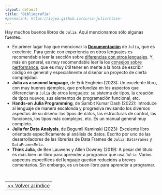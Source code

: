 ```yaml
---
layout: default
title: "Bibliografía"
#permalink: https://iojea.github.io/curso-julia/clase-
---
```


Hay muchos buenos libros de `Julia`. Aquí mencionamos sólo algunas fuentes.

+ En primer lugar hay que mencionar la [**Documentación**](https://docs.julialang.org/en/v1/) de `Julia`, que es excelente. Para gente con experiencia en otros lenguajes es recomendable leer la sección sobre [diferencias con otros lenguajes](https://docs.julialang.org/en/v1/manual/noteworthy-differences/). Y, más en general, es muy recomendable leer la los [consejos sobre performance](https://docs.julialang.org/en/v1/manual/performance-tips/), que es muy útil tener en mente a la hora de escribir código en general y especialmente al diseñar un proyecto de cierta complejidad. 
+ **Julia as a second language**, de Erik Engheim (2023): Un excelente libro, con muy buenos ejemplos, que profundiza en los aspectos que diferencian a `Julia` de otros lenguajes: su sistema de tipos, la creación de tipos nuevos, sus elementos de programación funcional, etc. 
+ **Hands-on Julia Programming**, de Sambit Kumar Dash (2022): Introduce al lenguaje de manera escalonda y progresiva revisando los diversos aspectos de su diseño: los tipos de datos, las estructuras de control, las funciones, los tipos más complejos, etc. Es un manual general muy completo. 
+ **Julia for Data Analysis**, de Bogumil Kaminski (2023): Excelente libro orientado específicamente al análisis de datos. Escrito por uno de las desarrolladores de las librerias de Data Frames de `Julia`: `DataFrames` y `DataFramesMeta`.
+ **Think Julia**, de Ben Lauwens y Allen Downey (2019): A pesar del título es más bien un libro para aprender a programar que usa `Julia`. Varios aspectos específicos del lenguaje quedan reducidos a breves comentarios. Sin embargo, es un buen libro para aprender a programar. 

<br>

<table class="botones">
<tr>
<td><div style="text-align: left">
<a href="https://iojea.github.io/curso-julia/"> << Volver al índice</a> 
</div></td>
</tr></table>
